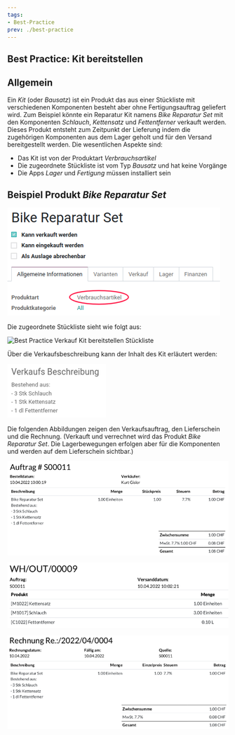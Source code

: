 ```yaml
---
tags:
- Best-Practice
prev: ./best-practice
---
```

## Best Practice: Kit bereitstellen

## Allgemein

Ein *Kit* (oder *Bausatz*) ist ein Produkt das aus einer Stückliste mit verschiedenen Komponenten besteht aber ohne Fertigungsauftrag geliefert wird.
Zum Beispiel könnte ein Reparatur Kit namens *Bike Reparatur Set* mit den Komponenten *Schlauch*, *Kettensatz* und *Fettentferner* verkauft werden. Dieses Produkt entsteht zum Zeitpunkt der Lieferung indem die zugehörigen Komponenten aus dem Lager geholt und für den Versand bereitgestellt werden.
Die wesentlichen Aspekte sind:
- Das Kit ist von der Produktart *Verbrauchsartikel*
- Die zugeordnete Stückliste ist vom Typ *Bausatz* und hat keine Vorgänge
- Die Apps *Lager* und *Fertigung* müssen installiert sein

## Beispiel Produkt *Bike Reparatur Set*

![Best Practive Verkauf Kit bereitstellen Produkt Definition](assets/Best%20Practive%20Verkauf%20Kit%20bereitstellen%20Produkt%20Definition.png)

Die zugeordnete Stückliste sieht wie folgt aus:

![Best Practice Verkauf Kit bereitstellen Stückliste](assets/Best%20Practice%20Verkauf%20Kit%20bereitstellen%20Stückliste.png)

Über die Verkaufsbeschreibung kann der Inhalt des Kit erläutert werden:

![Best Practice Verkauf Kit bereitstellen Verkaufstext](assets/Best%20Practice%20Verkauf%20Kit%20bereitstellen%20Verkaufstext.png)

Die folgenden Abbildungen zeigen den Verkaufsauftrag, den Lieferschein und die Rechnung. (Verkauft und verrechnet wird das Produkt *Bike Reparatur Set*. Die Lagerbewegungen erfolgen aber für die Komponenten und werden auf dem Lieferschein sichtbar.)

![Best Practice Verkauf Kit bereitstellen Verkaufsauftrag](assets/Best%20Practice%20Verkauf%20Kit%20bereitstellen%20Verkaufsauftrag.png)

![Best Practice Verkauf Kit bereitstellen Lieferschein](assets/Best%20Practice%20Verkauf%20Kit%20bereitstellen%20Lieferschein.png)

![Best Practice Verkauf Kit bereitstellen Rechnung](assets/Best%20Practice%20Verkauf%20Kit%20bereitstellen%20Rechnung.png)